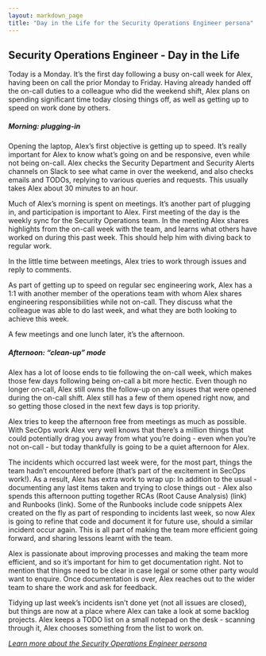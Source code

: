 ```yaml
---
layout: markdown_page
title: "Day in the Life for the Security Operations Engineer persona"
---
```


## Security Operations Engineer - Day in the Life

Today is a Monday. It’s the first day following a busy on-call week for Alex, having been on call the prior Monday to Friday. Having already handed off the on-call duties to a colleague who did the weekend shift, Alex plans on spending significant time today closing things off, as well as getting up to speed on work done by others.

##### Morning: plugging-in
Opening the laptop, Alex’s first objective is getting up to speed. It’s really important for Alex to know what’s going on and be responsive, even while not being on-call. Alex checks the Security Department and Security Alerts channels on Slack to see what came in over the weekend, and also checks emails and TODOs, replying to various queries and requests. This usually takes Alex about 30 minutes to an hour.

Much of Alex’s morning is spent on meetings. It’s another part of plugging in, and participation is important to Alex. First meeting of the day is the weekly sync for the Security Operations team. In the meeting Alex shares highlights from the on-call week with the team, and learns what others have worked on during this past week. This should help him with diving back to regular work.

In the little time between meetings, Alex tries to work through issues and reply to comments.

As part of getting up to speed on regular sec engineering work, Alex has a 1:1 with another member of the operations team with whom Alex shares engineering responsibilities while not on-call. They discuss what the colleague was able to do last week, and what they are both looking to achieve this week.

A few meetings and one lunch later, it’s the afternoon.

##### Afternoon: “clean-up” mode
Alex has a lot of loose ends to tie following the on-call week, which makes those few days following being on-call a bit more hectic. Even though no longer on-call, Alex still owns the follow-up on any issues that were opened during the on-call shift. Alex still has a few of them opened right now, and so getting those closed in the next few days is top priority.

Alex tries to keep the afternoon free from meetings as much as possible. With SecOps work Alex very well knows that there’s a million things that could potentially drag you away from what you’re doing - even when you’re not on-call - but today thankfully is going to be a quiet afternoon for Alex.

The incidents which occurred last week were, for the most part, things the team hadn’t encountered before (that’s part of the excitement in SecOps work!). As a result, Alex has extra work to wrap up: In addition to the usual - documenting any last items taken and trying to close things out - Alex also spends this afternoon putting together RCAs (Root Cause Analysis) (link) and Runbooks (link). Some of the Runbooks include code snippets Alex created on the fly as part of responding to incidents last week, so now Alex is going to refine that code and document it for future use, should a similar incident occur again. This is all part of making the team more efficient going forward, and sharing lessons learnt with the team.

Alex is passionate about improving processes and making the team more efficient, and so it’s important for him to get documentation right. Not to mention that things need to be clear in case legal or some other party would want to enquire. Once documentation is over, Alex reaches out to the wider team to share the work and ask for feedback.

Tidying up last week’s incidents isn’t done yet (not all issues are closed), but things are now at a place where Alex can take a look at some backlog projects. Alex keeps a TODO list on a small notepad on the desk - scanning through it, Alex chooses something from the list to work on.

*[Learn more about the Security Operations Engineer persona](/handbook/product/personas/#alex-security-operations-engineer)*

